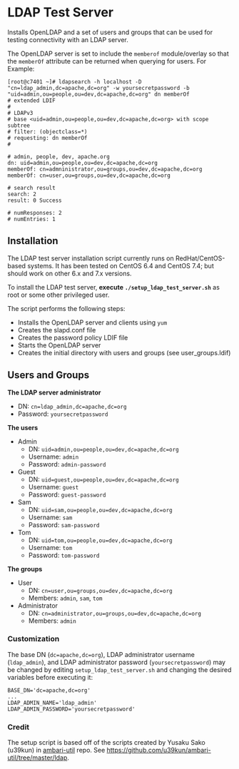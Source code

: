 # LDAP Test Server

Installs OpenLDAP and a set of users and groups that can be used for testing connectivity with an 
LDAP server. 

The OpenLDAP server is set to include the `memberof` module/overlay so that the `memberOf` attribute 
can be returned when querying for users. For Example:
```
[root@c7401 ~]# ldapsearch -h localhost -D "cn=ldap_admin,dc=apache,dc=org" -w yoursecretpassword -b "uid=admin,ou=people,ou=dev,dc=apache,dc=org" dn memberOf
# extended LDIF
#
# LDAPv3
# base <uid=admin,ou=people,ou=dev,dc=apache,dc=org> with scope subtree
# filter: (objectclass=*)
# requesting: dn memberOf
#

# admin, people, dev, apache.org
dn: uid=admin,ou=people,ou=dev,dc=apache,dc=org
memberOf: cn=admninistrator,ou=groups,ou=dev,dc=apache,dc=org
memberOf: cn=user,ou=groups,ou=dev,dc=apache,dc=org

# search result
search: 2
result: 0 Success

# numResponses: 2
# numEntries: 1
```

## Installation
The LDAP test server installation script currently runs on RedHat/CentOS-based systems. It has been 
tested on CentOS 6.4 and CentOS 7.4; but should work on other 6.x and 7.x versions. 
 
To install the LDAP test server, **execute `./setup_ldap_test_server.sh`** as root or some other 
privileged user.  

The script performs the following steps:
* Installs the OpenLDAP server and clients using `yum`
* Creates the slapd.conf file
* Creates the password policy LDIF file
* Starts the OpenLDAP server
* Creates the initial directory with users and groups (see user_groups.ldif)

## Users and Groups
**The LDAP server administrator**
* DN: `cn=ldap_admin,dc=apache,dc=org`
* Password: `yoursecretpassword`

**The users**
* Admin
  * DN: `uid=admin,ou=people,ou=dev,dc=apache,dc=org`
  * Username: `admin`
  * Password: `admin-password`
* Guest
  * DN: `uid=guest,ou=people,ou=dev,dc=apache,dc=org`
  * Username: `guest`
  * Password: `guest-password`
* Sam
  * DN: `uid=sam,ou=people,ou=dev,dc=apache,dc=org`
  * Username: `sam`
  * Password: `sam-password`
* Tom
  * DN: `uid=tom,ou=people,ou=dev,dc=apache,dc=org`
  * Username: `tom`
  * Password: `tom-password`
  
**The groups**
* User
  * DN: `cn=user,ou=groups,ou=dev,dc=apache,dc=org`
  * Members: `admin`, `sam`, `tom`
* Administrator
  * DN: `cn=administrator,ou=groups,ou=dev,dc=apache,dc=org`
  * Members: `admin`

### Customization
The base DN (`dc=apache,dc=org`), LDAP administrator username (`ldap_admin`), and LDAP 
administrator password (`yoursecretpassword`) may be changed by editing 
`setup_ldap_test_server.sh` and changing the desired variables before executing it:

```
BASE_DN='dc=apache,dc=org'
...
LDAP_ADMIN_NAME='ldap_admin'
LDAP_ADMIN_PASSWORD='yoursecretpassword'
```

### Credit
The setup script is based off of the scripts created by Yusaku Sako (u39kun) in 
[ambari-util](https://github.com/u39kun/ambari-util) repo. 
See https://github.com/u39kun/ambari-util/tree/master/ldap.
 
